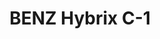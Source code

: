 --- 
title  : "BENZ Hybrix C-1 "
category   : "BENZ Hybrix"
headline   : " "
short_desc : "Crown-shaped tool carrier system with automatic tool change for geometrically favourable collision areas. "
long_desc : " "
img   : "/images/benzhybix-c-1.jpeg"
series : "/benz/wood/woodmachinetechnologies/woodbenzhybrix/"
link : "benzhybrixc1"
---